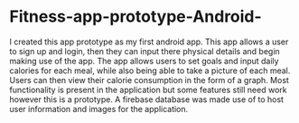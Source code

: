 # Fitness-app-prototype-Android-
I  created this app prototype as my first android app. This app allows a user to sign up and login, then they can input there physical details and begin making use of the app. The app allows users to set goals and input daily calories for each meal, while also being able to take a picture of each meal. Users can then view their calorie consumption in the form of a graph. Most functionality is present in the application but some features still need work however this is a prototype. A firebase database was made use of to host user information and images for the application.
